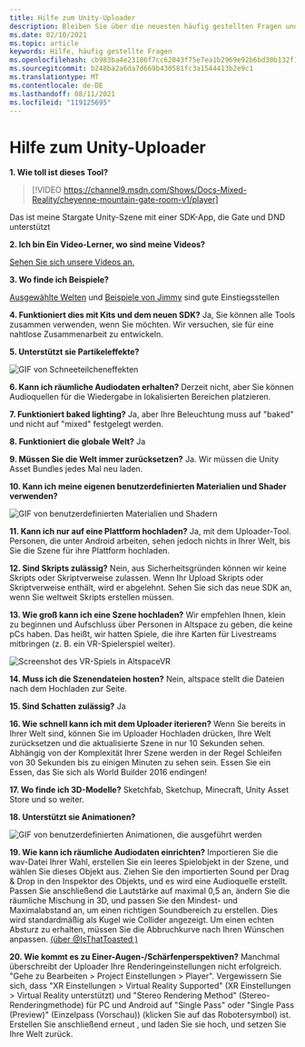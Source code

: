 ```yaml
---
title: Hilfe zum Unity-Uploader
description: Bleiben Sie über die neuesten häufig gestellten Fragen und Lösungen für altspaceVR Unity Uploader auf dem laufenden.
ms.date: 02/10/2021
ms.topic: article
keywords: Hilfe, häufig gestellte Fragen
ms.openlocfilehash: cb983ba4e23186f7cc62043f75e7ea1b2969e92b6bd30b132f1733b5e25e92dd
ms.sourcegitcommit: b248ba2a6da7d669b430581fc3a1544413b2e9c1
ms.translationtype: MT
ms.contentlocale: de-DE
ms.lasthandoff: 08/11/2021
ms.locfileid: "119125695"
---
```

# <a name="unity-uploader-help"></a>Hilfe zum Unity-Uploader

**1. Wie toll ist dieses Tool?**

> [!VIDEO https://channel9.msdn.com/Shows/Docs-Mixed-Reality/cheyenne-mountain-gate-room-v1/player]

Das ist meine Stargate Unity-Szene mit einer SDK-App, die Gate und DND unterstützt

**2. Ich bin Ein Video-Lerner, wo sind meine Videos?**

[Sehen Sie sich unsere Videos an.](https://youtu.be/km9CnVYPzoM)

**3. Wo finde ich Beispiele?**

[Ausgewählte Welten](https://account.altvr.com/worlds/featured) und [Beispiele von Jimmy](https://account.altvr.com/worlds/1046572460192825569) sind gute Einstiegsstellen

**4. Funktioniert dies mit Kits und dem neuen SDK?**
Ja, Sie können alle Tools zusammen verwenden, wenn Sie möchten. Wir versuchen, sie für eine nahtlose Zusammenarbeit zu entwickeln.

**5. Unterstützt sie Partikeleffekte?**

![GIF von Schneeteilcheneffekten](images/uploader-faq-img-01.gif)

**6. Kann ich räumliche Audiodaten erhalten?**
Derzeit nicht, aber Sie können Audioquellen für die Wiedergabe in lokalisierten Bereichen platzieren. 

**7. Funktioniert baked lighting?**
Ja, aber Ihre Beleuchtung muss auf "baked" und nicht auf "mixed" festgelegt werden.

**8. Funktioniert die globale Welt?**
Ja

**9. Müssen Sie die Welt immer zurücksetzen?**
Ja. Wir müssen die Unity Asset Bundles jedes Mal neu laden. 

**10. Kann ich meine eigenen benutzerdefinierten Materialien und Shader verwenden?**

![GIF von benutzerdefinierten Materialien und Shadern](images/uploader-faq-img-02.gif)

**11. Kann ich nur auf eine Plattform hochladen?**
Ja, mit dem Uploader-Tool. Personen, die unter Android arbeiten, sehen jedoch nichts in Ihrer Welt, bis Sie die Szene für ihre Plattform hochladen. 

**12. Sind Skripts zulässig?**
Nein, aus Sicherheitsgründen können wir keine Skripts oder Skriptverweise zulassen. Wenn Ihr Upload Skripts oder Skriptverweise enthält, wird er abgelehnt. Sehen Sie sich das neue SDK an, wenn Sie weltweit Skripts erstellen müssen. 

**13. Wie groß kann ich eine Szene hochladen?**
Wir empfehlen Ihnen, klein zu beginnen und Aufschluss über Personen in Altspace zu geben, die keine pCs haben. Das heißt, wir hatten Spiele, die ihre Karten für Livestreams mitbringen (z. B. ein VR-Spielerspiel weiter).

![Screenshot des VR-Spiels in AltspaceVR](images/uploader-faq-img-03.png)

**14. Muss ich die Szenendateien hosten?**
Nein, altspace stellt die Dateien nach dem Hochladen zur Seite.

**15. Sind Schatten zulässig?**
Ja

**16. Wie schnell kann ich mit dem Uploader iterieren?**
Wenn Sie bereits in Ihrer Welt sind, können Sie im Uploader Hochladen drücken, Ihre Welt zurücksetzen und die aktualisierte Szene in nur 10 Sekunden sehen. Abhängig von der Komplexität Ihrer Szene werden in der Regel Schleifen von 30 Sekunden bis zu einigen Minuten zu sehen sein. Essen Sie ein Essen, das Sie sich als World Builder 2016 endingen!

**17. Wo finde ich 3D-Modelle?**
Sketchfab, Sketchup, Minecraft, Unity Asset Store und so weiter.

**18. Unterstützt sie Animationen?**

![GIF von benutzerdefinierten Animationen, die ausgeführt werden](images/uploader-faq-img-04.gif)

**19. Wie kann ich räumliche Audiodaten einrichten?** Importieren Sie die wav-Datei Ihrer Wahl, erstellen Sie ein leeres Spielobjekt in der Szene, und wählen Sie dieses Objekt aus. Ziehen Sie den importierten Sound per Drag & Drop in den Inspektor des Objekts, und es wird eine Audioquelle erstellt. Passen Sie anschließend die Lautstärke auf maximal 0,5 an, ändern Sie die räumliche Mischung in 3D, und passen Sie den Mindest- und Maximalabstand an, um einen richtigen Soundbereich zu erstellen. Dies wird standardmäßig als Kugel wie Collider angezeigt. Um einen echten Absturz zu erhalten, müssen Sie die Abbruchkurve nach Ihren Wünschen anpassen. [(über @IsThatToasted )](https://www.youtube.com/watch?v=ktb2vAAwknw&list=PLGmYIROty-5bpzKQNK3mRMi4pmh_LinV4&t=642s&index=29)

**20. Wie kommt es zu Einer-Augen-/Schärfenperspektiven?**
Manchmal überschreibt der Uploader Ihre Renderingeinstellungen nicht erfolgreich. "Gehe zu Bearbeiten > Project Einstellungen > Player". Vergewissern Sie sich, dass "XR Einstellungen > Virtual Reality Supported" (XR Einstellungen > Virtual Reality unterstützt) und "Stereo Rendering Method" (Stereo-Renderingmethode) für PC und Android auf "Single Pass" oder "Single Pass (Preview)" (Einzelpass (Vorschau)) (klicken Sie auf das Robotersymbol) ist. Erstellen Sie anschließend erneut , und laden Sie sie hoch, und setzen Sie Ihre Welt zurück. 